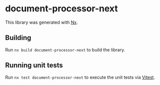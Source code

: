 # document-processor-next

This library was generated with [Nx](https://nx.dev).

## Building

Run `nx build document-processor-next` to build the library.

## Running unit tests

Run `nx test document-processor-next` to execute the unit tests via [Vitest](https://vitest.dev/).
